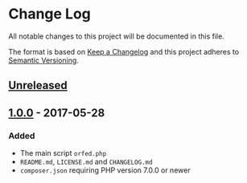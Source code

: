 # Change Log
All notable changes to this project will be documented in this file.

The format is based on [Keep a Changelog](http://keepachangelog.com/)
and this project adheres to [Semantic Versioning](http://semver.org/).

## [Unreleased]

## [1.0.0] - 2017-05-28
### Added
- The main script `orfed.php`
- `README.md`, `LICENSE.md` and `CHANGELOG.md`
- `composer.json` requiring PHP version 7.0.0 or newer

[Unreleased]: https://github.com/michaelbiberich/orfed/compare/1.0.0...HEAD
[1.0.0]: https://github.com/michaelbiberich/orfed/tree/1.0.0
